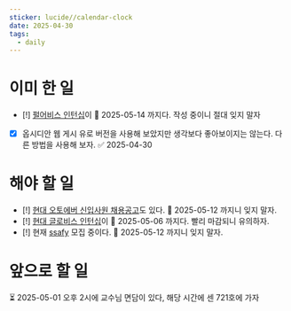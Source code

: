 ```yaml
---
sticker: lucide//calendar-clock
date: 2025-04-30
tags:
  - daily
---
```

# 이미 한 일
- [!] [펄어비스 인턴십](https://www.pearlabyss.com/ko-KR/Company/Careers/List)이 📅 2025-05-14 까지다. 작성 중이니 절대 잊지 말자
- [x] 옵시디안 웹 게시 유로 버전을 사용해 보았지만 생각보다 좋아보이지는 않는다. 다른 방법을 사용해 보자. ✅ 2025-04-30

# 해야 할 일
- [!] [현대 오토에버 신입사원 채용공고](https://recruit.hyundai-autoever.com/?page=156184575&list=270136750&scroll=0&id=2008721&locale=ko)도 있다. 📅 2025-05-12 까지니 잊지 말자.
- [!] [현대 글로비스 인턴십](https://glovis.recruiter.co.kr/career/jobs/67074)이 📅 2025-05-06 까지다. 빨리 마감되니 유의하자.
- [!] 현재 [ssafy](https://ssafy.com/ksp/swp/apply/swpApplyProcess.jsp) 모집 중이다. 📅 2025-05-12 까지니 잊지 말자.

# 앞으로 할 일
⏳ 2025-05-01 오후 2시에 교수님 면담이 있다,  해당 시간에 센 721호에 가자